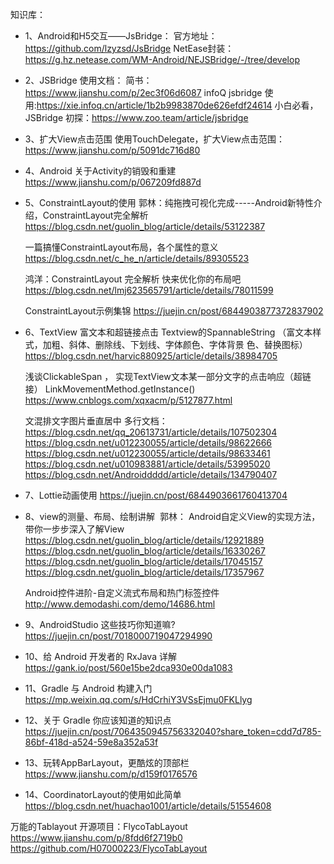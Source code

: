 知识库：

* 1、Android和H5交互——JsBridge：
	官方地址：https://github.com/lzyzsd/JsBridge
	NetEase封装：https://g.hz.netease.com/WM-Android/NEJSBridge/-/tree/develop


* 2、JSBridge 使用文档：
	简书：https://www.jianshu.com/p/2ec3f06d6087
	infoQ jsbridge 使用:https://xie.infoq.cn/article/1b2b9983870de626efdf24614
	小白必看，JSBridge 初探：https://www.zoo.team/article/jsbridge


* 3、扩大View点击范围
	使用TouchDelegate，扩大View点击范围：
	https://www.jianshu.com/p/5091dc716d80


* 4、Android 关于Activity的销毁和重建
	https://www.jianshu.com/p/067209fd887d


* 5、ConstraintLayout的使用
	郭林：纯拖拽可视化完成-----Android新特性介绍，ConstraintLayout完全解析
	https://blog.csdn.net/guolin_blog/article/details/53122387
	
	一篇搞懂ConstraintLayout布局，各个属性的意义
	https://blog.csdn.net/c_he_n/article/details/89305523

	鸿洋：ConstraintLayout 完全解析 快来优化你的布局吧
	https://blog.csdn.net/lmj623565791/article/details/78011599

	ConstraintLayout示例集锦
	https://juejin.cn/post/6844903877372837902


* 6、TextView 富文本和超链接点击
	Textview的SpannableString
	（富文本样式，加粗、斜体、删除线、下划线、字体颜色、字体背景	色、替换图标）
	https://blog.csdn.net/harvic880925/article/details/38984705

	浅谈ClickableSpan ， 实现TextView文本某一部分文字的点击响应（超链接）
	LinkMovementMethod.getInstance()
	https://www.cnblogs.com/xqxacm/p/5127877.html
  	
	文混排文字图片垂直居中 
      多行文档：https://blog.csdn.net/qq_20613731/article/details/107502304
       https://blog.csdn.net/u012230055/article/details/98622666
       https://blog.csdn.net/u012230055/article/details/98633461
       https://blog.csdn.net/u010983881/article/details/53995020
  		https://blog.csdn.net/Androiddddd/article/details/134790407

* 7、Lottie动画使用
	https://juejin.cn/post/6844903661760413704

* 8、view的测量、布局、绘制讲解 	郭林： Android自定义View的实现方法，带你一步步深入了解View
	https://blog.csdn.net/guolin_blog/article/details/12921889
	https://blog.csdn.net/guolin_blog/article/details/16330267
	https://blog.csdn.net/guolin_blog/article/details/17045157
	https://blog.csdn.net/guolin_blog/article/details/17357967

	Android控件进阶-自定义流式布局和热门标签控件
	http://www.demodashi.com/demo/14686.html

* 9、AndroidStudio 这些技巧你知道嘛?
	https://juejin.cn/post/7018000719047294990


* 10、给 Android 开发者的 RxJava 详解
https://gank.io/post/560e15be2dca930e00da1083

* 11、Gradle 与 Android 构建入门
https://mp.weixin.qq.com/s/HdCrhiY3VSsEjmu0FKLlyg

* 12、关于 Gradle 你应该知道的知识点
https://juejin.cn/post/7064350945756332040?share_token=cdd7d785-86bf-418d-a524-59e8a352a53f


* 13、玩转AppBarLayout，更酷炫的顶部栏
https://www.jianshu.com/p/d159f0176576

* 14、CoordinatorLayout的使用如此简单
https://blog.csdn.net/huachao1001/article/details/51554608

万能的Tablayout 开源项目：FlycoTabLayout
https://www.jianshu.com/p/8fdd6f2719b0
https://github.com/H07000223/FlycoTabLayout
